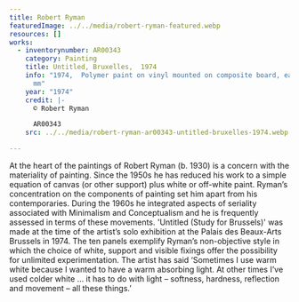 ```yaml
---
title: Robert Ryman
featuredImage: ../../media/robert-ryman-featured.webp
resources: []
works:
  - inventorynumber: AR00343
    category: Painting
    title: Untitled, Bruxelles,  1974
    info: "1974,  Polymer paint on vinyl mounted on composite board, each: 536 x 536
      mm"
    year: "1974"
    credit: |-
      © Robert Ryman

      AR00343
    src: ../../media/robert-ryman-ar00343-untitled-bruxelles-1974.webp

---
```


At the heart of the paintings of Robert Ryman (b. 1930) is a concern with the materiality of painting. Since the 1950s he has reduced his work to a simple equation of canvas (or other support) plus white or off-white paint. Ryman’s concentration on the components of painting set him apart from his contemporaries. During the 1960s he integrated aspects of seriality associated with Minimalism and Conceptualism and he is frequently assessed in terms of these movements. 'Untitled (Study for Brussels)' was made at the time of the artist’s solo exhibition at the Palais des Beaux-Arts Brussels in 1974. The ten panels exemplify Ryman’s non-objective style in which the choice of white, support and visible fixings offer the possibility for unlimited experimentation. The artist has said ‘Sometimes I use warm white because I wanted to have a warm absorbing light. At other times I’ve used colder white … it has to do with light – softness, hardness, reflection and movement – all these things.’